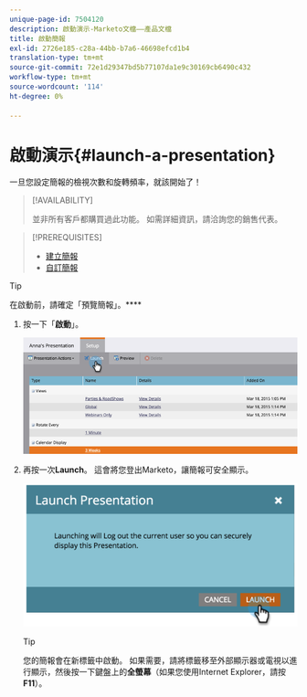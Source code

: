 ```yaml
---
unique-page-id: 7504120
description: 啟動演示-Marketo文檔——產品文檔
title: 啟動簡報
exl-id: 2726e185-c28a-44bb-b7a6-46698efcd1b4
translation-type: tm+mt
source-git-commit: 72e1d29347bd5b77107da1e9c30169cb6490c432
workflow-type: tm+mt
source-wordcount: '114'
ht-degree: 0%

---
```


# 啟動演示{#launch-a-presentation}

一旦您設定簡報的檢視次數和旋轉頻率，就該開始了！

>[!AVAILABILITY]
>
>
>並非所有客戶都購買過此功能。 如需詳細資訊，請洽詢您的銷售代表。

>[!PREREQUISITES]
>
>* [建立簡報](/help/marketo/product-docs/core-marketo-concepts/marketing-calendar/calendar-hd/create-a-presentation.md)
>* [自訂簡報](/help/marketo/product-docs/core-marketo-concepts/marketing-calendar/calendar-hd/customize-a-presentation.md)


>[!TIP]
>
>在啟動前，請確定「預覽簡報」。****

1. 按一下「**啟動**」。

   ![](assets/image2015-3-20-14-3a4-3a18.png)

1. 再按一次&#x200B;**Launch**。 這會將您登出Marketo，讓簡報可安全顯示。

   ![](assets/image2015-3-20-14-3a5-3a34.png)

   >[!TIP]
   >
   >您的簡報會在新標籤中啟動。 如果需要，請將標籤移至外部顯示器或電視以進行顯示，然後按一下鍵盤上的&#x200B;**全螢幕**（如果您使用Internet Explorer，請按&#x200B;**F11**）。
